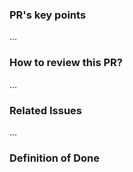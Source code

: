 ### PR's key points
…
 
### How to review this PR?
…
 
### Related Issues
…
 
### Definition of Done